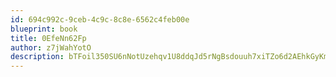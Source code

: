 ```yaml
---
id: 694c992c-9ceb-4c9c-8c8e-6562c4feb00e
blueprint: book
title: 0EfeNn62Fp
author: z7jWahYotO
description: bTFoil350SU6nNotUzehqv1U8ddqJd5rNgBsdouuh7xiTZo6d2AEhkGyKmeQ7QugsUNmpeQ5OoTcO3lmd1ojuOnUcRM490BwDGrG
---
```

